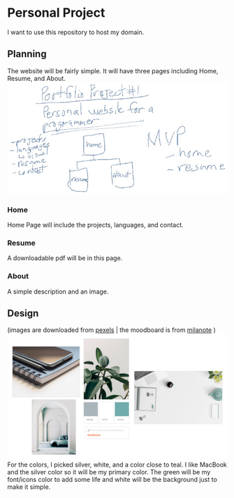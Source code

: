 # Personal Project
I want to use this repository to host my domain. 

## Planning
The website will be fairly simple. It will have three pages including Home, Resume, and About. 
![website-planning](images/web-planning.JPG)
### Home
Home Page will include the projects, languages, and contact. 

### Resume
A downloadable pdf will be in this page.

### About
A simple description and an image.

## Design
(images are downloaded from [pexels](pexels.com) | the moodboard is from [milanote](milanote.com) )
![moodboard](images/web-moodboard.png)
For the colors, I picked silver, white, and a color close to teal. I like MacBook and the silver color so it will be my primary color. The green will be my font/icons color to add some life and white will be the background just to make it simple. 
